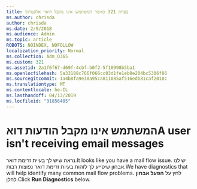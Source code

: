 ```yaml
---
title: בעיות 321 כאשר המשתמש אינו מקבל דואר אלקטרוני
ms.author: chrisda
author: chrisda
ms.date: 2/9/2018
ms.audience: Admin
ms.topic: article
ROBOTS: NOINDEX, NOFOLLOW
localization_priority: Normal
ms.collection: Adm_O365
ms.custom: 321
ms.assetid: 2a1f6f67-d69f-4cbf-b0f2-5f10998b5ba1
ms.openlocfilehash: 5a33188c766f066cc03d1fe1eb8e204bc5306f86
ms.sourcegitcommit: 1a4b8fa9e38a95ca811085af516edb81caf2018c
ms.translationtype: MT
ms.contentlocale: he-IL
ms.lasthandoff: 04/13/2019
ms.locfileid: "31856405"
---
```

# <a name="a-user-isnt-receiving-email-messages"></a><span data-ttu-id="2bfff-102">המשתמש אינו מקבל הודעות דוא</span><span class="sxs-lookup"><span data-stu-id="2bfff-102">A user isn't receiving email messages</span></span>

<span data-ttu-id="2bfff-103">נראה שיש לך בעיית זרימת דואר.</span><span class="sxs-lookup"><span data-stu-id="2bfff-103">It looks like you have a mail flow issue.</span></span> <span data-ttu-id="2bfff-104">יש לנו אבחון שיסייע לך לזהות בעיות זרימת דואר נפוצות רבות.</span><span class="sxs-lookup"><span data-stu-id="2bfff-104">We have diagnostics that will help identify many common mail flow problems.</span></span> <span data-ttu-id="2bfff-105">לחץ על **הפעל אבחון** להלן.</span><span class="sxs-lookup"><span data-stu-id="2bfff-105">Click **Run Diagnostics** below.</span></span>
 